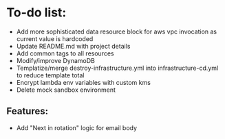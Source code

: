 # To-do list:

- Add more sophisticated data resource block for aws vpc invocation as current value is hardcoded
- Update README.md with project details
- Add common tags to all resources
- Modify/improve DynamoDB 
- Templatize/merge destroy-infrastructure.yml into infrastructure-cd.yml to reduce template total
- Encrypt lambda env variables with custom kms
- Delete mock sandbox environment

## Features:

- Add "Next in rotation" logic for email body